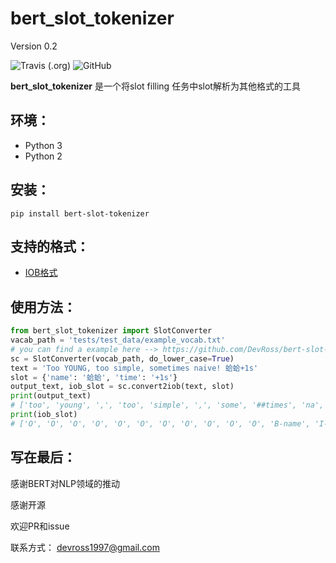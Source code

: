 # bert_slot_tokenizer

Version 0.2

![Travis (.org)](https://img.shields.io/travis/DevRoss/bert-slot-tokenizer) ![GitHub](https://img.shields.io/github/license/devross/bert-slot-tokenizer)

**bert_slot_tokenizer** 是一个将slot filling 任务中slot解析为其他格式的工具

## 环境：

- Python 3
- Python 2

## 安装：

```shell
pip install bert-slot-tokenizer
```

## 支持的格式：

- [IOB格式](https://en.wikipedia.org/wiki/Inside–outside–beginning_(tagging))

## 使用方法：

```python
from bert_slot_tokenizer import SlotConverter
vacab_path = 'tests/test_data/example_vocab.txt' 
# you can find a example here --> https://github.com/DevRoss/bert-slot-tokenizer/blob/master/tests/test_data/example_vocab.txt
sc = SlotConverter(vocab_path, do_lower_case=True)
text = 'Too YOUNG, too simple, sometimes naive! 蛤蛤+1s'
slot = {'name': '蛤蛤', 'time': '+1s'}
output_text, iob_slot = sc.convert2iob(text, slot)
print(output_text)
# ['too', 'young', ',', 'too', 'simple', ',', 'some', '##times', 'na', '##ive', '!', '蛤', '蛤', '+', '1', '##s']
print(iob_slot)
# ['O', 'O', 'O', 'O', 'O', 'O', 'O', 'O', 'O', 'O', 'O', 'B-name', 'I-name', 'B-time', 'I-time', 'I-time']
```

## 写在最后：

感谢BERT对NLP领域的推动

感谢开源

欢迎PR和issue

联系方式： devross1997@gmail.com